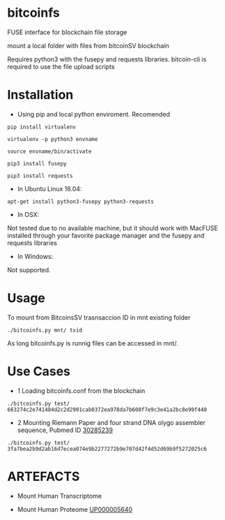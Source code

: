 # bitcoinfs


FUSE interface for blockchain file storage


mount a local folder with files from bitcoinSV blockchain 



Requires python3 with the fusepy and requests libraries.
bitcoin-cli is required to use the file upload scripts

# Installation

* Using pip and local python enviroment. Recomended
```
pip install virtualenv
```
```
virtualenv -p python3 envname
```
```
source envname/bin/activate
```
```
pip3 install fusepy
```
```
pip3 install requests
```

* In Ubuntu Linux 18.04:

```
apt-get install python3-fusepy python3-requests
```

* In OSX:

Not tested due to no available machine, but it should work with MacFUSE installed through your favorite package manager and the fusepy and requests libraries

* In Windows:

Not supported.

# Usage
To mount from BitcoinsSV trasnsaccion ID in mnt existing folder

```
./bitcoinfs.py mnt/ txid
```

As long bitcoinfs.py is runnig files can be accessed in mnt/.

# Use Cases 

* 1 Loading bitcoinfs.conf from the blockchain

```
./bitcoinfs.py test/ 663274c2e741484d2c2d2901cab0372ea978da7b608f7e9c3e41a2bc8e99f440
```

* 2 Mounting Riemann Paper and four strand DNA olygo assembler sequence, Pubmed ID [30285239](https://www.ncbi.nlm.nih.gov/pubmed/30285239)

```
./bitcoinfs.py test/ 3fa7bea2b9d2ab16d7ecea074e9b2277272b9e707d42f4d52d69b9f5272025c6
```
# ARTEFACTS

* Mount Human Transcriptome

* Mount Human Proteome [UP000005640](https://www.uniprot.org/proteomes/UP000005640)
